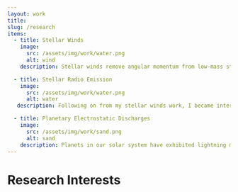 ```yaml
---
layout: work
title:
slug: /research
items:
  - title: Stellar Winds
    image:
      src: /assets/img/work/water.png
      alt: wind
    description: Stellar winds remove angular momentum from low-mass stars, effectively controlling how they spin-down and evolve. I use 3D MHD simulations to quantify these winds, and derive interesting parameters from them. These winds also have significant impacts on orbiting exoplanets and affect the habitability of these objects.

  - title: Stellar Radio Emission
    image: 
      src: /assets/img/work/water.png
      alt: water
   description: Following on from my stellar winds work, I became interested in the field of stellar radio emission. Stars emit many types of radio emission, with the dominant emission from hot stellar coronae. It is expected that radio emission will unlock the avenues to understanding the physical environment around these stars (quiescent wind, ECMI, auroral, transient CME emissions) and their exoplanets (ECMI, planetary aurora, star-planet interactions). 

  - title: Planetary Electrostatic Discharges
    image: 
      src: /assets/img/work/sand.png
      alt: sand
    description: Planets in our solar system have exhibited lightning many times in the past (e.g. Saturn, Uranus, Jupiter). Lightning emits very strong radio signals, which could be detectable from Earth. I am using the worlds most sensitive low-frequency radio telescopes to try detect these transient events.
---
```

# Research Interests
<br/>
